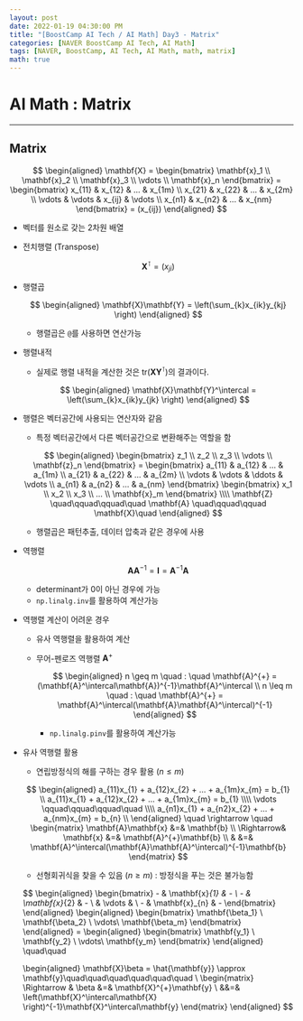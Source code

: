 ```yaml
---
layout: post
date: 2022-01-19 04:30:00 PM
title: "[BoostCamp AI Tech / AI Math] Day3 - Matrix"
categories: [NAVER BoostCamp AI Tech, AI Math]
tags: [NAVER, BoostCamp, AI Tech, AI Math, math, matrix]
math: true
---
```

# AI Math : Matrix

---

## Matrix

$$
\begin{aligned}
\mathbf{X} = \begin{bmatrix}
        \mathbf{x}_1 \\
        \mathbf{x}_2 \\
        \mathbf{x}_3 \\
        \vdots \\
        \mathbf{x}_n
    \end{bmatrix}
    =
    \begin{bmatrix}
    x_{11} & x_{12} & ... & x_{1m} \\
    x_{21} & x_{22} & ... & x_{2m} \\
    \vdots & \vdots & x_{ij} & \vdots \\
    x_{n1} & x_{n2} & ... & x_{nm}
    \end{bmatrix}
    = (x_{ij})
\end{aligned}
$$

- 벡터를 원소로 갖는 2차원 배열
- 전치행렬 (Transpose)  

    $$\mathbf{X}^\intercal = (x_{ji})$$

- 행렬곱  

    $$
    \begin{aligned}
    \mathbf{X}\mathbf{Y} = \left(\sum_{k}x_{ik}y_{kj} \right)
    \end{aligned}
    $$  
    
    - 행렬곱은 `@`를 사용하면 연산가능
- 행렬내적  
    - 실제로 행렬 내적을 계산한 것은 $\text{tr}\left(\mathbf{X}\mathbf{Y}^\intercal\right)$의 결과이다.  

    $$
    \begin{aligned}
    \mathbf{X}\mathbf{Y}^\intercal = \left(\sum_{k}x_{ik}y_{jk} \right)
    \end{aligned}
    $$  

- 행렬은 벡터공간에 사용되는 연산자와 같음
    - 특정 벡터공간에서 다른 벡터공간으로 변환해주는 역할을 함  

    $$
    \begin{aligned}
        \begin{bmatrix}
            z_1 \\
            z_2 \\
            z_3 \\
            \vdots \\
            \mathbf{z}_n
        \end{bmatrix}
        =
        \begin{bmatrix}
        a_{11} & a_{12} & ... & a_{1m} \\
        a_{21} & a_{22} & ... & a_{2m} \\
        \vdots & \vdots & \ddots & \vdots \\
        a_{n1} & a_{n2} & ... & a_{nm}
        \end{bmatrix}
        \begin{bmatrix}
            x_1 \\
            x_2 \\
            x_3 \\
            ... \\
            \mathbf{x}_m
        \end{bmatrix} \\\\
        \mathbf{Z} \quad\qquad\qquad\quad \mathbf{A} \quad\qquad\qquad \mathbf{X}\quad
    \end{aligned}
    $$  
    
    - 행렬곱은 패턴추출, 데이터 압축과 같은 경우에 사용

- 역행렬

    $$
    \mathbf{A}\mathbf{A}^{-1} = \mathbf{I} = \mathbf{A}^{-1}\mathbf{A}
    $$

    - determinant가 0이 아닌 경우에 가능
    - `np.linalg.inv`를 활용하여 계산가능
    
- 역행렬 계산이 어려운 경우
    - 유사 역행렬을 활용하여 계산
    - 무어-펜로즈 역행렬 $\mathbf{A}^{+}$

        $$
        \begin{aligned}
        n \geq m \quad : \quad \mathbf{A}^{+} = (\mathbf{A}^\intercal\mathbf{A})^{-1}\mathbf{A}^\intercal \\ 
        n \leq m \quad : \quad \mathbf{A}^{+} = \mathbf{A}^\intercal(\mathbf{A}\mathbf{A}^\intercal)^{-1}
        \end{aligned}
        $$  

        - `np.linalg.pinv`를 활용하여 계산가능
- 유사 역행렬 활용
    - 연립방정식의 해를 구하는 경우 활용 ($n \leq m$)

    $$
    \begin{aligned}
        a_{11}x_{1} + a_{12}x_{2} + ... + a_{1m}x_{m} = b_{1} \\
        a_{11}x_{1} + a_{12}x_{2} + ... + a_{1m}x_{m} = b_{1} \\\\
        \vdots \qquad\qquad\qquad\quad \\\\
        a_{n1}x_{1} + a_{n2}x_{2} + ... + a_{nm}x_{m} = b_{n} \\
    \end{aligned}
    \quad \rightarrow \quad
    \begin{matrix}
        \mathbf{A}\mathbf{x} &=& \mathbf{b} \\
        \Rightarrow& \mathbf{x} &=& \mathbf{A}^{+}\mathbf{b} \\
         & &=& \mathbf{A}^\intercal(\mathbf{A}\mathbf{A}^\intercal)^{-1}\mathbf{b}
    \end{matrix}
    $$  

    - 선형회귀식을 찾을 수 있음 ($n \geq m$) : 방정식을 푸는 것은 불가능함  

    $$
    \begin{aligned}
        \begin{bmatrix}
        - & \mathbf{x}_{1} & - \\
        - & \mathbf{x}_{2} & - \\
        & \vdots & \\
        - & \mathbf{x}_{n} & -
        \end{bmatrix}
    \end{aligned}
    \begin{aligned}
        \begin{bmatrix}
        \mathbf{\beta_1} \\
        \mathbf{\beta_2} \\
        \vdots\\
        \mathbf{\beta_m}
        \end{bmatrix}
    \end{aligned} =
    \begin{aligned}
        \begin{bmatrix}
        \mathbf{y_1} \\
        \mathbf{y_2} \\
        \vdots\\
        \mathbf{y_m}
        \end{bmatrix}
    \end{aligned}
    \quad\quad
    
    \begin{aligned}
    \mathbf{X}\beta = \hat{\mathbf{y}} \approx \mathbf{y}\quad\quad\quad\quad\quad\quad \\
    \begin{matrix}
    \Rightarrow & \beta &=& \mathbf{X}^{+}\mathbf{y} \\
    &&=& \left(\mathbf{X}^\intercal\mathbf{X} \right)^{-1}\mathbf{X}^\intercal\mathbf{y}
    \end{matrix}
    \end{aligned}
    $$